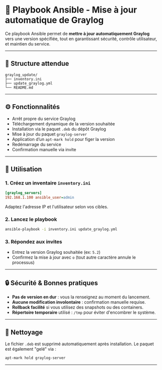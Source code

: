 # 🔧 Playbook Ansible - Mise à jour automatique de Graylog

Ce playbook Ansible permet de **mettre à jour automatiquement Graylog** vers une version spécifiée, tout en garantissant sécurité, contrôle utilisateur, et maintien du service.

---

## 📁 Structure attendue

```
graylog_update/
├── inventory.ini
├── update_graylog.yml
└── README.md
```

---

## ⚙️ Fonctionnalités

- Arrêt propre du service Graylog
- Téléchargement dynamique de la version souhaitée
- Installation via le paquet `.deb` du dépôt Graylog
- Mise à jour du paquet `graylog-server`
- Application d’un `apt-mark hold` pour figer la version
- Redémarrage du service
- Confirmation manuelle via invite

---

## 🧪 Utilisation

### 1. Créez un inventaire `inventory.ini`

```ini
[graylog_servers]
192.168.1.100 ansible_user=admin
```

Adaptez l'adresse IP et l'utilisateur selon vos cibles.

### 2. Lancez le playbook

```bash
ansible-playbook -i inventory.ini update_graylog.yml
```

### 3. Répondez aux invites

- Entrez la version Graylog souhaitée (ex: `5.2`)
- Confirmez la mise à jour avec `o` (tout autre caractère annule le processus)

---

## 🔒 Sécurité & Bonnes pratiques

- **Pas de version en dur** : vous la renseignez au moment du lancement.
- **Aucune modification involontaire** : confirmation manuelle requise.
- **Rollback facilité** si vous utilisez des snapshots ou des containers.
- **Répertoire temporaire** utilisé : `/tmp` pour éviter d'encombrer le système.

---

## 🧼 Nettoyage

Le fichier `.deb` est supprimé automatiquement après installation. Le paquet est également "gelé" via :

```bash
apt-mark hold graylog-server
```

---
